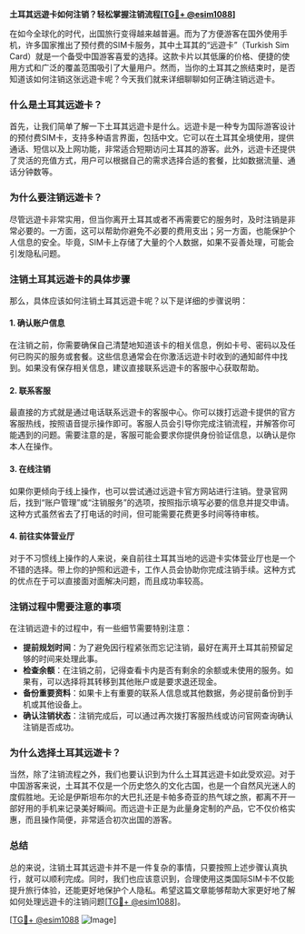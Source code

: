 **土耳其远遊卡如何注销？轻松掌握注销流程[[TG💪+ @esim1088](https://t.me/s/esim1088)]**

在如今全球化的时代，出国旅行变得越来越普遍。而为了方便游客在国外使用手机，许多国家推出了预付费的SIM卡服务，其中土耳其的“远遊卡”（Turkish Sim Card）就是一个备受中国游客喜爱的选择。这款卡片以其低廉的价格、便捷的使用方式和广泛的覆盖范围吸引了大量用户。然而，当你的土耳其之旅结束时，是否知道该如何注销这张远遊卡呢？今天我们就来详细聊聊如何正确注销远遊卡。

### **什么是土耳其远遊卡？**

首先，让我们简单了解一下土耳其远遊卡是什么。远遊卡是一种专为国际游客设计的预付费SIM卡，支持多种语言界面，包括中文。它可以在土耳其全境使用，提供通话、短信以及上网功能，非常适合短期访问土耳其的游客。此外，远遊卡还提供了灵活的充值方式，用户可以根据自己的需求选择合适的套餐，比如数据流量、通话分钟数等。

### **为什么要注销远遊卡？**

尽管远遊卡非常实用，但当你离开土耳其或者不再需要它的服务时，及时注销是非常必要的。一方面，这可以帮助你避免不必要的费用支出；另一方面，也能保护个人信息的安全。毕竟，SIM卡上存储了大量的个人数据，如果不妥善处理，可能会引发隐私问题。

### **注销土耳其远遊卡的具体步骤**

那么，具体应该如何注销土耳其远遊卡呢？以下是详细的步骤说明：

#### **1. 确认账户信息**
在注销之前，你需要确保自己清楚地知道该卡的相关信息，例如卡号、密码以及任何已购买的服务或套餐。这些信息通常会在你激活远遊卡时收到的通知邮件中找到。如果没有保存相关信息，建议直接联系远遊卡的客服中心获取帮助。

#### **2. 联系客服**
最直接的方式就是通过电话联系远遊卡的客服中心。你可以拨打远遊卡提供的官方客服热线，按照语音提示操作即可。客服人员会引导你完成注销流程，并解答你可能遇到的问题。需要注意的是，客服可能会要求你提供身份验证信息，以确认是你本人在操作。

#### **3. 在线注销**
如果你更倾向于线上操作，也可以尝试通过远遊卡官方网站进行注销。登录官网后，找到“账户管理”或“注销服务”的选项，按照指示填写必要的信息并提交申请。这种方式虽然省去了打电话的时间，但可能需要花费更多时间等待审核。

#### **4. 前往实体营业厅**
对于不习惯线上操作的人来说，亲自前往土耳其当地的远遊卡实体营业厅也是一个不错的选择。带上你的护照和远遊卡，工作人员会协助你完成注销手续。这种方式的优点在于可以直接面对面解决问题，而且成功率较高。

### **注销过程中需要注意的事项**

在注销远遊卡的过程中，有一些细节需要特别注意：

- **提前规划时间**：为了避免因行程紧张而忘记注销，最好在离开土耳其前预留足够的时间来处理此事。
- **检查余额**：在注销之前，记得查看卡内是否有剩余的余额或未使用的服务。如果有，可以选择将其转移到其他账户或是要求退还现金。
- **备份重要资料**：如果卡上有重要的联系人信息或其他数据，务必提前备份到手机或其他设备上。
- **确认注销状态**：注销完成后，可以通过再次拨打客服热线或访问官网查询确认注销是否成功。

### **为什么选择土耳其远遊卡？**

当然，除了注销流程之外，我们也要认识到为什么土耳其远遊卡如此受欢迎。对于中国游客来说，土耳其不仅是一个历史悠久的文化古国，也是一个自然风光迷人的度假胜地。无论是伊斯坦布尔的大巴扎还是卡帕多奇亚的热气球之旅，都离不开一部好用的手机来记录美好瞬间。而远遊卡正是为此量身定制的产品，它不仅价格实惠，而且操作简便，非常适合初次出国的游客。

### **总结**

总的来说，注销土耳其远遊卡并不是一件复杂的事情，只要按照上述步骤认真执行，就可以顺利完成。同时，我们也应该意识到，合理使用这类国际SIM卡不仅能提升旅行体验，还能更好地保护个人隐私。希望这篇文章能够帮助大家更好地了解如何处理远遊卡的注销问题[[TG💪+ @esim1088](https://t.me/s/esim1088)]。

[[TG💪+ @esim1088](https://t.me/s/esim1088) ![Image](https://i.postimg.cc/4NQfJmqS/Snipaste-2025-05-13-00-14-12.png)]